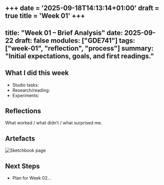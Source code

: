 +++
date = '2025-09-18T14:13:14+01:00'
draft = true
title = 'Week 01'
+++
---
title: "Week 01 – Brief Analysis"
date: 2025-09-22
draft: false
modules: ["GDE741"]
tags: ["week-01", "reflection", "process"]
summary: "Initial expectations, goals, and first readings."
---
## What I did this week
- Studio tasks:
- Research/reading:
- Experiments:

## Reflections
What worked / what didn’t / what surprised me.

## Artefacts
![Sketchbook page](/images/week-01/sketch-1.jpg)

## Next Steps
- Plan for Week 02…

